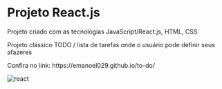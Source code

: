 <h1>Projeto React.js</h1>

<p>Projeto criado com as tecnologias JavaScript/React.js, HTML, CSS</p>
<p>Projeto clássico TODO / lista de tarefas onde o usuário pode definir seus afazeres</p>
Confira no link: https://emanoel029.github.io/to-do/

![react](https://github.com/Emanoel029/to-do/assets/138140487/4b16d946-c337-49b6-91c3-e4cb5e745a2a)
